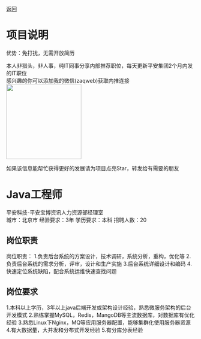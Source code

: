 [返回](../)

# 项目说明

优势：免打扰，无需开放简历

本人非猎头，非人事，纯IT同事分享内部推荐职位，每天更新平安集团2个月内发的IT职位  
感兴趣的你可以添加我的微信(zaqweb)获取内推连接  
<img src="https://github.com/zaqweb/PA-IT-JOBS/blob/master/WechatICode.jpeg"  height="200" width="200">

如果该信息能帮忙获得更好的发展请为项目点亮Star，转发给有需要的朋友

# Java工程师
平安科技-平安宝博资讯人力资源部经理室  
城市：北京市 经验要求：3年 学历要求：本科  招聘人数：20

## 岗位职责
岗位职责：
1.负责后台系统的方案设计，技术调研，系统分析，重构，优化等
2.负责后台系统的需求分析，评审，设计和生产实施
3.后台系统详细设计和编码
4.快速定位系统缺陷，配合系统运维快速查找问题

## 岗位要求
1.本科以上学历，3年以上java后端开发或架构设计经验，熟悉微服务架构的后台开发模式
2.熟练掌握MySQL，Redis，MangoDB等主流数据库，对数据库有优化经验
3.熟悉Linux下Nginx，MQ等应用服务器配置，能够集群化使用服务器资源
4.有大数据量，大并发和分布式开发经验
5.有分库分表经验





